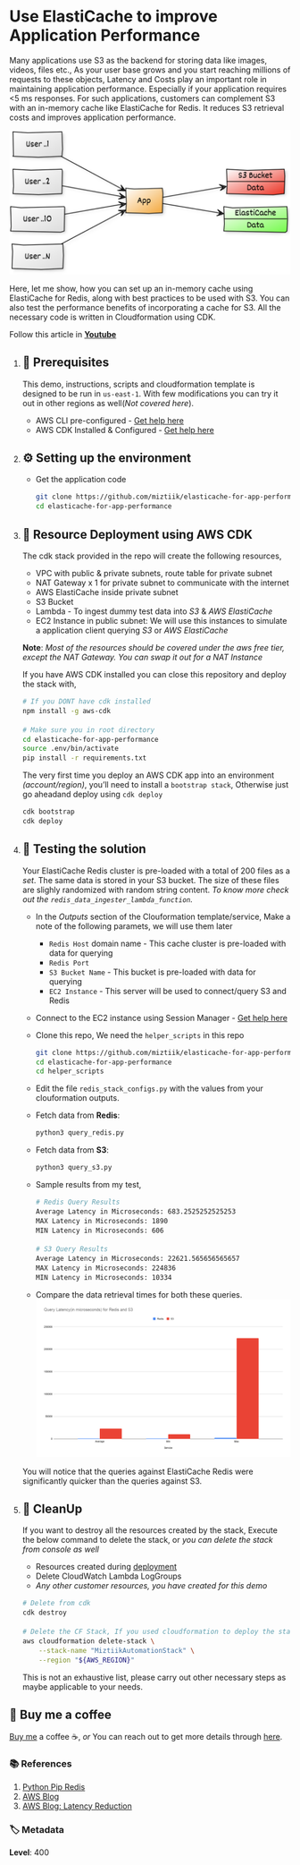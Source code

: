 # Use ElastiCache to improve Application Performance

Many applications use S3 as the backend for storing data like images, videos, files etc., As your user base grows and you start reaching millions of requests to these objects, Latency and Costs play an important role in maintaining application performance. Especially if your application requires <5 ms responses. For such applications, customers can complement S3 with an in-memory cache like ElastiCache for Redis. It reduces S3 retrieval costs and improves application performance.

  ![Miztiik Serverless Video Metadata Extractor](images/miztiik_elasticache-for-app-performance_architecture.png)

Here, let me show, how you can set up an in-memory cache using ElastiCache for Redis, along with best practices to be used with S3. You can also test the performance benefits of incorporating a cache for S3. All the necessary code is written in Cloudformation using CDK.

  Follow this article in **[Youtube](https://www.youtube.com/c/ValaxyTechnologies)**

1. ## 🧰 Prerequisites

    This demo, instructions, scripts and cloudformation template is designed to be run in `us-east-1`. With few modifications you can try it out in other regions as well(_Not covered here_).

    - AWS CLI pre-configured - [Get help here](https://youtu.be/TPyyfmQte0U)
    - AWS CDK Installed & Configured - [Get help here](https://www.youtube.com/watch?v=MKwxpszw0Rc)

1. ## ⚙️ Setting up the environment

    - Get the application code

        ```bash
        git clone https://github.com/miztiik/elasticache-for-app-performance.git
        cd elasticache-for-app-performance
        ```

1. ## 🚀 Resource Deployment using AWS CDK

    The cdk stack provided in the repo will create the following resources,
    - VPC with public & private subnets, route table for private subnet
    - NAT Gateway x 1 for private subnet to communicate with the internet
    - AWS ElastiCache inside private subnet
    - S3 Bucket
    - Lambda - To ingest dummy test data into _S3_ & _AWS ElastiCache_
    - EC2 Instance in public subnet: We will use this instances to simulate a application client querying _S3_ or _AWS ElastiCache_

    **Note**: _Most of the resources should be covered under the aws free tier, except the NAT Gateway. You can swap it out for a NAT Instance_

    If you have AWS CDK installed you can close this repository and deploy the stack with,

    ```bash
    # If you DONT have cdk installed
    npm install -g aws-cdk

    # Make sure you in root directory
    cd elasticache-for-app-performance
    source .env/bin/activate
    pip install -r requirements.txt
    ```

    The very first time you deploy an AWS CDK app into an environment _(account/region)_, you’ll need to install a `bootstrap stack`, Otherwise just go aheadand   deploy using `cdk deploy`

    ```bash
    cdk bootstrap
    cdk deploy
    ```

1. ## 🔬 Testing the solution

    Your ElastiCache Redis cluster is pre-loaded with a total of 200 files as a _set_. The same data is stored in your S3 bucket. The size of these files are slighly randomized with random string content. _To know more check out the `redis_data_ingester_lambda_function`._

    - In the _Outputs_ section of the Clouformation template/service, Make a note of the following paramets, we will use them later
        - `Redis Host` domain name - This cache cluster is pre-loaded with data for querying
        - `Redis Port`
        - `S3 Bucket Name` - This bucket is pre-loaded with data for querying
        - `EC2 Instance` - This server will be used to connect/query S3 and Redis
    - Connect to the EC2 instance using Session Manager - [Get help here](https://www.youtube.com/watch?v=-ASMtZBrx-k)
    - Clone this repo, We need the `helper_scripts` in this repo

        ```bash
        git clone https://github.com/miztiik/elasticache-for-app-performance.git
        cd elasticache-for-app-performance
        cd helper_scripts
        ```

    - Edit the file `redis_stack_configs.py` with the values from your clouformation outputs.
    - Fetch data from **Redis**:

        ```bash
        python3 query_redis.py
        ```

    - Fetch data from **S3**:

        ```bash
        python3 query_s3.py
        ```

    - Sample results from my test,

        ```bash
        # Redis Query Results
        Average Latency in Microseconds: 683.2525252525253
        MAX Latency in Microseconds: 1890
        MIN Latency in Microseconds: 606

        # S3 Query Results
        Average Latency in Microseconds: 22621.565656565657
        MAX Latency in Microseconds: 224836
        MIN Latency in Microseconds: 10334
        ```

    - Compare the data retrieval times for both these queries.
    ![miztiik_query_qatency_comparison_for_redis_vs_s3](images/miztiik_query_qatency_comparison_for_redis_vs_s3.png)

    You will notice that the queries against ElastiCache Redis were significantly quicker than the queries against S3.

1. ## 🧹 CleanUp

    If you want to destroy all the resources created by the stack, Execute the below command to delete the stack, or _you can delete the stack from console as well_

    - Resources created during [deployment](#🚀-resource-deployment-using-aws-cdk)
    - Delete CloudWatch Lambda LogGroups
    - _Any other customer resources, you have created for this demo_

    ```bash
    # Delete from cdk
    cdk destroy

    # Delete the CF Stack, If you used cloudformation to deploy the stack.
    aws cloudformation delete-stack \
        --stack-name "MiztiikAutomationStack" \
        --region "${AWS_REGION}"
    ```

    This is not an exhaustive list, please carry out other necessary steps as maybe applicable to your needs.

## 👋 Buy me a coffee

[Buy me](https://paypal.me/valaxy) a coffee ☕, _or_ You can reach out to get more details through [here](https://youtube.com/c/valaxytechnologies/about).

### 📚 References

1. [Python Pip Redis](https://pypi.org/project/redis/)
1. [AWS Blog](https://aws.amazon.com/blogs/storage/turbocharge-amazon-s3-with-amazon-elasticache-for-redis)
1. [AWS Blog: Latency Reduction](https://aws.amazon.com/blogs/database/latency-reduction-of-hybrid-architectures-with-amazon-elasticache)

### 🏷️ Metadata

**Level**: 400
